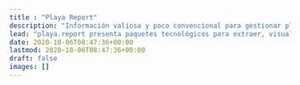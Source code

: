 ```yaml
---
title : "Playa Report"
description: "Información valiosa y poco convencional para gestionar playas"
lead: "playa.report presenta paquetes tecnológicos para extraer, visualizar, analizar, modelar y documentar información inteligente e innovadora en favor de nuestras costas, playas y océanos."
date: 2020-10-06T08:47:36+00:00
lastmod: 2020-10-06T08:47:36+00:00
draft: false
images: []
---
```


